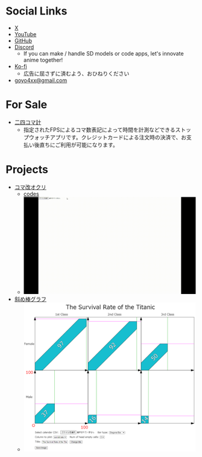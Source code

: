 # Social Links
- [X](https://x.com/5246ra)
- [YouTube](https://www.youtube.com/@5246ra)
- [GitHub](https://github.com/GoNishimura)
- [Discord](http://discord.gg/7fKUtTSRD5)
  - If you can make / handle SD models or code apps, let's innovate anime together! 
- [Ko-fi](https://ko-fi.com/5246ra)
  - 広告に屈さずに済むよう、おひねりください
- goyo4xx@gmail.com

# For Sale
- [二四コマ計](https://nishikomakei--nishikomakei.asia-east1.hosted.app/login)
  - 指定されたFPSによるコマ数表記によって時間を計測などできるストップウォッチアプリです。クレジットカードによる注文時の決済で、お支払い後直ちにご利用が可能になります。

# Projects
- [コマ改オクリ](https://gonishimura.github.io/komakai-okuri/)
  - [codes](https://github.com/GoNishimura/komakai-okuri) 
  - ![demo.gif](https://github.com/GoNishimura/komakai-okuri/blob/master/images/komakai-demo.gif?raw=true)
- [斜め棒グラフ](https://github.com/GoNishimura/diagonal-bar-plot)
  - ![screenshot of a diagonal bar plot 2](https://github.com/GoNishimura/diagonal-bar-plot/blob/main/images/defaultData2_screenshot.png?raw=true)
